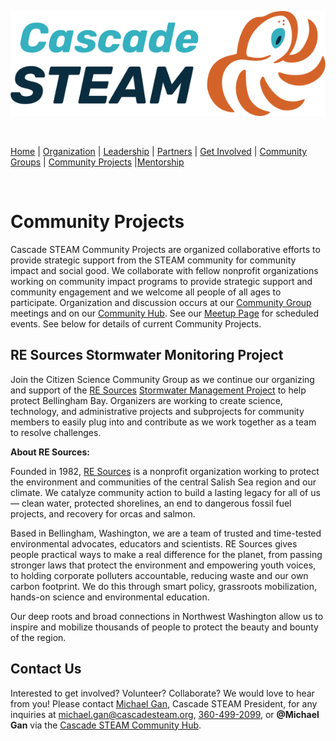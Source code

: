 <style>
  .header {
	display: none;
  }
  .footer {
	display: none;
  }
</style>

[![Cascade STEAM Logo](/assets/images/Cascade_STEAM_horizontal_logo_primary_1.png)](https://cascadesteam.org)

<br>

[Home](/) | [Organization](/organization) | [Leadership](/leadership) | [Partners](/partners) | [Get Involved](/get-involved) | [Community Groups](/community-groups) | [Community Projects](/community-projects) |[Mentorship](/mentorship)

<br>

# Community Projects

Cascade STEAM Community Projects are organized collaborative efforts to provide strategic support from the STEAM community for community impact and social good. We collaborate with fellow nonprofit organizations working on community impact programs to provide strategic support and community engagement and we welcome all people of all ages to participate. Organization and discussion occurs at our [Community Group](/community-groups) meetings and on our [Community Hub](http://hub.cascadesteam.org). See our [Meetup Page](https://meetup.com/cascadesteam) for scheduled events. See below for details of current Community Projects.

## RE Sources Stormwater Monitoring Project
Join the Citizen Science Community Group as we continue our organizing and support of the [RE Sources](https://re-sources.org) [Stormwater Management Project](https://www.re-sources.org/2024/06/three-years-of-bellingham-stormwater-monitoring-reveals-pollution-hotspots-including-taylor-dock/) to help protect Bellingham Bay. Organizers are working to create science, technology, and administrative projects and subprojects for community members to easily plug into and contribute as we work together as a team to resolve challenges.
 
**About RE Sources:**

Founded in 1982, [RE Sources](https://re-sources.org) is a nonprofit organization working to protect the environment and communities of the central Salish Sea region and our climate. We catalyze community action to build a lasting legacy for all of us — clean water, protected shorelines, an end to dangerous fossil fuel projects, and recovery for orcas and salmon.

Based in Bellingham, Washington, we are a team of trusted and time-tested environmental advocates, educators and scientists. RE Sources gives people practical ways to make a real difference for the planet, from passing stronger laws that protect the environment and empowering youth voices, to holding corporate polluters accountable, reducing waste and our own carbon footprint. We do this through smart policy, grassroots mobilization, hands-on science and environmental education.

Our deep roots and broad connections in Northwest Washington allow us to inspire and mobilize thousands of people to protect the beauty and bounty of the region.

## Contact Us
Interested to get involved? Volunteer? Collaborate? We would love to hear from you! Please contact [Michael Gan](https://www.linkedin.com/in/michaelbgan), Cascade STEAM President, for any inquiries at [michael.gan@cascadesteam.org](mailto:michael.gan@cascadesteam.org), [360-499-2099](tel:3604992099), or **@Michael Gan** via the [Cascade STEAM Community Hub](http://discord.cascadesteam.org).
